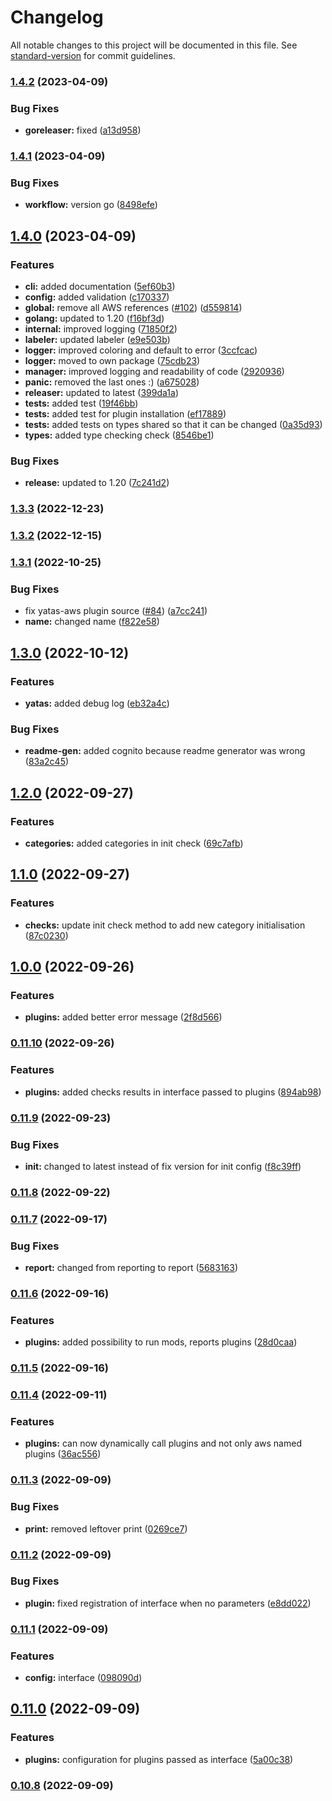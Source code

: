 # Changelog

All notable changes to this project will be documented in this file. See [standard-version](https://github.com/conventional-changelog/standard-version) for commit guidelines.

### [1.4.2](https://github.com/padok-team/YATAS/compare/v1.4.1...v1.4.2) (2023-04-09)


### Bug Fixes

* **goreleaser:** fixed ([a13d958](https://github.com/padok-team/YATAS/commit/a13d95813d13fd2f0174b34a92568f337c93c972))

### [1.4.1](https://github.com/padok-team/YATAS/compare/v1.4.0...v1.4.1) (2023-04-09)


### Bug Fixes

* **workflow:** version go ([8498efe](https://github.com/padok-team/YATAS/commit/8498efee03520f91253fe675b6c13fec175f1776))

## [1.4.0](https://github.com/padok-team/YATAS/compare/v1.3.3...v1.4.0) (2023-04-09)


### Features

* **cli:** added documentation ([5ef60b3](https://github.com/padok-team/YATAS/commit/5ef60b3ff9d90bc0816f68e9ac09d7395eafee4d))
* **config:** added validation ([c170337](https://github.com/padok-team/YATAS/commit/c170337a0af0b14f833c64fedc61d08aa4ead98c))
* **global:** remove all AWS references ([#102](https://github.com/padok-team/YATAS/issues/102)) ([d559814](https://github.com/padok-team/YATAS/commit/d559814ccf80f77a194c322d156531ba2f58f03e))
* **golang:** updated to 1.20 ([f16bf3d](https://github.com/padok-team/YATAS/commit/f16bf3d657249978b0d5295dc0dd8c90e6bea786))
* **internal:** improved logging ([71850f2](https://github.com/padok-team/YATAS/commit/71850f25e9919fdc1bc70b517cae94556881a6f9))
* **labeler:** updated labeler ([e9e503b](https://github.com/padok-team/YATAS/commit/e9e503ba282f28de1c316c04f1655ea5b2b8656a))
* **logger:** improved coloring and default to error ([3ccfcac](https://github.com/padok-team/YATAS/commit/3ccfcac75bcb663c8e0c71580277d9afbe907162))
* **logger:** moved to own package ([75cdb23](https://github.com/padok-team/YATAS/commit/75cdb23f5bc8a182add0b26737d1ae086b3d0b91))
* **manager:** improved logging and readability of code ([2920936](https://github.com/padok-team/YATAS/commit/2920936bf203a0d2ca525cf7aab56aece4f2df3a))
* **panic:** removed the last ones :) ([a675028](https://github.com/padok-team/YATAS/commit/a675028afe493b2393cee42e271eef9f9552f246))
* **releaser:** updated to latest ([399da1a](https://github.com/padok-team/YATAS/commit/399da1a7d470f2a070189fe0357876a99419b62d))
* **tests:** added test ([19f46bb](https://github.com/padok-team/YATAS/commit/19f46bb14f081841a598e99ad32736790de3b635))
* **tests:** added test for plugin installation ([ef17889](https://github.com/padok-team/YATAS/commit/ef17889fbc64925ca4dab17982dd717f8fbca257))
* **tests:** added tests on types shared so that it can be changed ([0a35d93](https://github.com/padok-team/YATAS/commit/0a35d9348c0133481848887748f541add7e9ff79))
* **types:** added type checking check ([8546be1](https://github.com/padok-team/YATAS/commit/8546be189cac38f6ea8eaf3cf38b4e6d25b1a1af))


### Bug Fixes

* **release:** updated to 1.20 ([7c241d2](https://github.com/padok-team/YATAS/commit/7c241d21f51bfff2423a0f305554c24138dcce3d))

### [1.3.3](https://github.com/padok-team/YATAS/compare/v1.3.2...v1.3.3) (2022-12-23)

### [1.3.2](https://github.com/padok-team/YATAS/compare/v1.3.1...v1.3.2) (2022-12-15)

### [1.3.1](https://github.com/padok-team/YATAS/compare/v1.3.0...v1.3.1) (2022-10-25)


### Bug Fixes

* fix yatas-aws plugin source ([#84](https://github.com/padok-team/YATAS/issues/84)) ([a7cc241](https://github.com/padok-team/YATAS/commit/a7cc2413fa9ed8cedaa84e8ce3615b34eb795432))
* **name:** changed name ([f822e58](https://github.com/padok-team/YATAS/commit/f822e580155ebd14f0ea218173e84864d1396d65))

## [1.3.0](https://github.com/padok-team/YATAS/compare/v1.2.0...v1.3.0) (2022-10-12)


### Features

* **yatas:** added debug log ([eb32a4c](https://github.com/padok-team/YATAS/commit/eb32a4cffa8f869611a59976ec76cce45a07329a))


### Bug Fixes

* **readme-gen:** added cognito because readme generator was wrong ([83a2c45](https://github.com/padok-team/YATAS/commit/83a2c453d896e3df00c8722d288c722369fca9de))

## [1.2.0](https://github.com/padok-team/YATAS/compare/v1.1.0...v1.2.0) (2022-09-27)


### Features

* **categories:** added categories in init check ([69c7afb](https://github.com/padok-team/YATAS/commit/69c7afba8ba7a5e46d738e207c455aff10c3cb5c))

## [1.1.0](https://github.com/padok-team/YATAS/compare/v1.0.0...v1.1.0) (2022-09-27)


### Features

* **checks:** update init check method to add new category initialisation ([87c0230](https://github.com/padok-team/YATAS/commit/87c0230b38c898e081737b30e04a5ccecb3f9223))

## [1.0.0](https://github.com/padok-team/YATAS/compare/v0.11.10...v1.0.0) (2022-09-26)


### Features

* **plugins:** added better error message ([2f8d566](https://github.com/padok-team/YATAS/commit/2f8d56686888234884f20f27703cc9a9a6bff68f))

### [0.11.10](https://github.com/padok-team/YATAS/compare/v0.11.9...v0.11.10) (2022-09-26)


### Features

* **plugins:** added checks results in interface passed to plugins ([894ab98](https://github.com/padok-team/YATAS/commit/894ab98bb9bb52b3a34f60db800be72035fb3407))

### [0.11.9](https://github.com/padok-team/YATAS/compare/v0.11.8...v0.11.9) (2022-09-23)


### Bug Fixes

* **init:** changed to latest instead of fix version for init config ([f8c39ff](https://github.com/padok-team/YATAS/commit/f8c39ff559fb0e14ea6aba824e50371532d8ae83))

### [0.11.8](https://github.com/padok-team/YATAS/compare/v0.11.7...v0.11.8) (2022-09-22)

### [0.11.7](https://github.com/padok-team/YATAS/compare/v0.11.6...v0.11.7) (2022-09-17)


### Bug Fixes

* **report:** changed from reporting to report ([5683163](https://github.com/padok-team/YATAS/commit/56831633bba8f6f27c59360618f8421e29994ed3))

### [0.11.6](https://github.com/padok-team/YATAS/compare/v0.11.5...v0.11.6) (2022-09-16)


### Features

* **plugins:** added possibility to run mods, reports plugins ([28d0caa](https://github.com/padok-team/YATAS/commit/28d0caa055dd8e0f950a37cd254045cd026237b8))

### [0.11.5](https://github.com/padok-team/YATAS/compare/v0.11.4...v0.11.5) (2022-09-16)

### [0.11.4](https://github.com/padok-team/YATAS/compare/v0.11.3...v0.11.4) (2022-09-11)


### Features

* **plugins:** can now dynamically call plugins and not only aws named plugins ([36ac556](https://github.com/padok-team/YATAS/commit/36ac5565d7bf1bb90e7cb74f810d72fbbfe6be04))

### [0.11.3](https://github.com/padok-team/YATAS/compare/v0.11.2...v0.11.3) (2022-09-09)


### Bug Fixes

* **print:** removed leftover print ([0269ce7](https://github.com/padok-team/YATAS/commit/0269ce7bf2cc4630587e3ed4ffb99040ac5d842a))

### [0.11.2](https://github.com/padok-team/YATAS/compare/v0.11.1...v0.11.2) (2022-09-09)


### Bug Fixes

* **plugin:** fixed registration of interface when no parameters ([e8dd022](https://github.com/padok-team/YATAS/commit/e8dd022fbb9f17e73b58f07b52e3340ea8a9d832))

### [0.11.1](https://github.com/padok-team/YATAS/compare/v0.11.0...v0.11.1) (2022-09-09)


### Features

* **config:** interface ([098090d](https://github.com/padok-team/YATAS/commit/098090d42ec09e027845b259a330a9d5aa74c4da))

## [0.11.0](https://github.com/padok-team/YATAS/compare/v0.10.8...v0.11.0) (2022-09-09)


### Features

* **plugins:** configuration for plugins passed as interface ([5a00c38](https://github.com/padok-team/YATAS/commit/5a00c381bf8aea72dcefd8f569e340a0f3298820))

### [0.10.8](https://github.com/padok-team/YATAS/compare/v0.10.7...v0.10.8) (2022-09-09)
